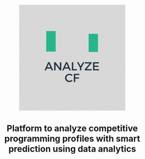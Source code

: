 
<p align="center">
  <img src="https://github.com/VaibhaveS/AnalyzeCF/blob/main/www/LOGO.gif" width="350" title="hover text">
</p>
<h1 align="center"> 
Platform to analyze competitive programming profiles with smart prediction using data analytics 
</h1>
